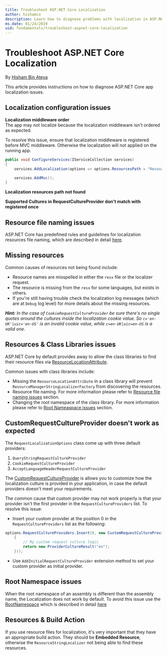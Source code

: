 ```yaml
---
title: Troubleshoot ASP.NET Core Localization
author: hishamco
description: Learn how to diagnose problems with localization in ASP.NET Core apps.
ms.date: 01/24/2019
uid: fundamentals/troubleshoot-aspnet-core-localization
---
```

# Troubleshoot ASP.NET Core Localization

By [Hisham Bin Ateya](https://github.com/hishamco)

This article provides instructions on how to diagnose ASP.NET Core app localization issues.

## Localization configuration issues

**Localization middleware order**  
The app may not localize because the localization middleware isn't ordered as expected.

To resolve this issue, ensure that localization middleware is registered before MVC middleware. Otherwise the localization will not applied on the running app.

```csharp
public void ConfigureServices(IServiceCollection services)
{
    services.AddLocalization(options => options.ResourcesPath = "Resources");

    services.AddMvc();
}
```

**Localization resources path not found**

**Supported Cultures in RequestCultureProvider don't match with registered once**  

## Resource file naming issues

ASP.NET Core has predefined rules and guidelines for localization resources file naming, which are described in detail [here](xref:fundamentals/localization?view=aspnetcore-2.2#resource-file-naming).

## Missing resources

Common causes of resources not being found include:

- Resource names are misspelled in either the `resx` file or the localizer request.
- The resource is missing from the `resx` for some languages, but exists in others.
- If you're still having trouble check the localization log messages (which are at `Debug` log level) for more details about the missing resources.

_**Hint:** In the case of `CookieRequestCultureProvider` be sure there's no single quotes around the cultures inside the localization cookie value. So `c='en-UK'|uic='en-US'` is an invalid cookie value, while `c=en-UK|uic=en-US` is a valid one._

## Resources & Class Libraries issues

ASP.NET Core by default provides away to allow the class libraries to find their resource files via [ResourceLocationAttribute](/dotnet/api/microsoft.extensions.localization.resourcelocationattribute?view=aspnetcore-2.1).

Common issues with class libraries include:
- Missing the `ResourceLocationAttribute` in a class library will prevent `ResourceManagerStringLocalizerFactory` from discovering the resources.
- Resource file naming. For more information please refer to [Resource file naming issues](#resource-file-naming-issues) section.
- Changing the root namespace of the class library. For more information please refer to [Root Nameaspace issues](#root-namespace-issues) section.

## CustomRequestCultureProvider doesn't work as expected

The `RequestLocalizationOptions` class come up with three default providers:

1. `QueryStringRequestCultureProvider`
2. `CookieRequestCultureProvider`
3. `AcceptLanguageHeaderRequestCultureProvider`

The [CustomRequestCultureProvider](/dotnet/api/microsoft.aspnetcore.localization.customrequestcultureprovider?view=aspnetcore-2.1) is allows you to customize how the localization culture is provided in your application, in case the default providers doesn't meet your requirements.

The common cause that custom provider may not work properly is that your provider isn't the first provider in the `RequestCultureProviders` list. To resolve this issue:
- Insert your custom provider at the position 0 in the `RequestCultureProviders` list as the following:
```csharp
options.RequestCultureProviders.Insert(0, new CustomRequestCultureProvider(async context =>
    {
        // My custom request culture logic
        return new ProviderCultureResult("en");
    }));
```
- Use `AddInitialRequestCultureProvider` extension method to set your custom provider as initial provider.

## Root Namespace issues

When the root namespace of an assembly is different than the assembly name, the Localization does not work by default. To avoid this issue use the [RootNamespace](/dotnet/api/microsoft.extensions.localization.rootnamespaceattribute?view=aspnetcore-2.1) which is described in detail [here](xref:fundamentals/localization?view=aspnetcore-2.2#resource-file-naming)

## Resources & Build Action

If you use resource files for localization, it's very important that they have an appropriate build action. They should be **Embedded Resource**, otherwise the `ResourceStringLocalizer` not being able to find these resources.